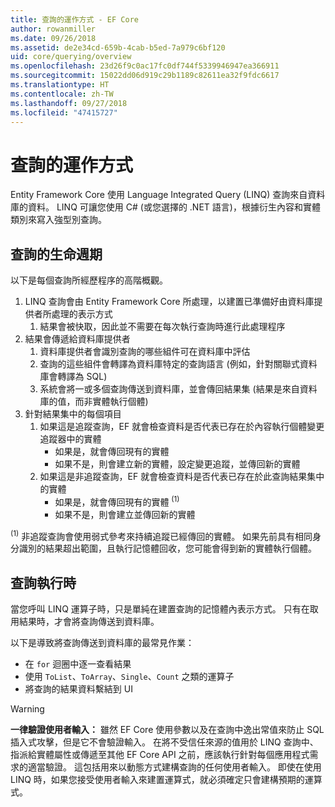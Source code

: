 ```yaml
---
title: 查詢的運作方式 - EF Core
author: rowanmiller
ms.date: 09/26/2018
ms.assetid: de2e34cd-659b-4cab-b5ed-7a979c6bf120
uid: core/querying/overview
ms.openlocfilehash: 23d26f9c0ac17fc0df744f5339946947ea366911
ms.sourcegitcommit: 15022dd06d919c29b1189c82611ea32f9fdc6617
ms.translationtype: HT
ms.contentlocale: zh-TW
ms.lasthandoff: 09/27/2018
ms.locfileid: "47415727"
---
```

# <a name="how-queries-work"></a>查詢的運作方式

Entity Framework Core 使用 Language Integrated Query (LINQ) 查詢來自資料庫的資料。 LINQ 可讓您使用 C# (或您選擇的 .NET 語言)，根據衍生內容和實體類別來寫入強型別查詢。

## <a name="the-life-of-a-query"></a>查詢的生命週期

以下是每個查詢所經歷程序的高階概觀。

1. LINQ 查詢會由 Entity Framework Core 所處理，以建置已準備好由資料庫提供者所處理的表示方式
   1. 結果會被快取，因此並不需要在每次執行查詢時進行此處理程序
2. 結果會傳遞給資料庫提供者
   1. 資料庫提供者會識別查詢的哪些組件可在資料庫中評估
   2. 查詢的這些組件會轉譯為資料庫特定的查詢語言 (例如，針對關聯式資料庫會轉譯為 SQL)
   3. 系統會將一或多個查詢傳送到資料庫，並會傳回結果集 (結果是來自資料庫的值，而非實體執行個體)
3. 針對結果集中的每個項目
   1. 如果這是追蹤查詢，EF 就會檢查資料是否代表已存在於內容執行個體變更追蹤器中的實體
      * 如果是，就會傳回現有的實體
      * 如果不是，則會建立新的實體，設定變更追蹤，並傳回新的實體
   2. 如果這是非追蹤查詢，EF 就會檢查資料是否代表已存在於此查詢結果集中的實體
      * 如果是，就會傳回現有的實體 <sup>(1)</sup>
      * 如果不是，則會建立並傳回新的實體

<sup>(1)</sup> 非追蹤查詢會使用弱式參考來持續追蹤已經傳回的實體。 如果先前具有相同身分識別的結果超出範圍，且執行記憶體回收，您可能會得到新的實體執行個體。

## <a name="when-queries-are-executed"></a>查詢執行時

當您呼叫 LINQ 運算子時，只是單純在建置查詢的記憶體內表示方式。 只有在取用結果時，才會將查詢傳送到資料庫。

以下是導致將查詢傳送到資料庫的最常見作業：
* 在 `for` 迴圈中逐一查看結果
* 使用 `ToList`、`ToArray`、`Single`、`Count` 之類的運算子
* 將查詢的結果資料繫結到 UI

> [!WARNING]  
> **一律驗證使用者輸入：** 雖然 EF Core 使用參數以及在查詢中逸出常值來防止 SQL 插入式攻擊，但是它不會驗證輸入。 在將不受信任來源的值用於 LINQ 查詢中、指派給實體屬性或傳遞至其他 EF Core API 之前，應該執行針對每個應用程式需求的適當驗證。 這包括用來以動態方式建構查詢的任何使用者輸入。 即使在使用 LINQ 時，如果您接受使用者輸入來建置運算式，就必須確定只會建構預期的運算式。
